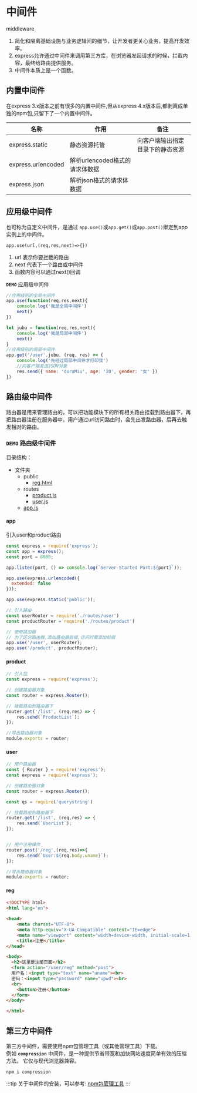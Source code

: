 # 中间件 
middleware  
1. 简化和隔离基础设施与业务逻辑间的细节，让开发者更关心业务，提高开发效率。
2. express允许通过中间件来调用第三方库，在浏览器发起请求的时候，拦截内容，最终给路由提供服务。
3. 中间件本质上是一个函数。

## 内置中间件
在express 3.x版本之前有很多的内置中间件,但从express 4.x版本后,都剥离成单独的npm包,只留下了一个内置中间件。

| 名称               | 作用                           | 备注                             |
| ------------------ | ------------------------------ | -------------------------------- |
| express.static     | 静态资源托管                   | 向客户端输出指定目录下的静态资源 |
| express.urlencoded | 解析urlencoded格式的请求体数据 |                                  |
| express.json       | 解析json格式的请求体数据       |                                  |

## 应用级中间件
也可称为自定义中间件，是通过 `app.use()`或`app.get()`或`app.post()`绑定到app实例上的中间件。
```js:no-line-numbers
app.use(url,(req,res,next)=>{})
```
1. url 表示你要拦截的路由  
2. next 代表下一个路由或中间件  
3. 函数内容可以通过next()回调  

**`DEMO`** 应用级中间件
```js
//应用级别的全局中间件
app.use(function(req,res,next){
	console.log('我是全局中间件')
	next()
})

let jubu = function(req,res,next){
	console.log('我是局部中间件')
	next()
}
//应用级别的局部中间件
app.get('/user',jubu, (req, res) => {
	console.log('先经过局部中间件才打印我')
    //向客户端发送JSON对象
    res.send({ name: 'doraMiu', age: '20', gender: '女' })
})
```

## 路由级中间件
路由器是用来管理路由的，可以把功能模块下的所有相关路由挂载到路由器下，再把路由器注册在服务器中。用户通过url访问路由时，会先出发路由器，后再去触发相对的路由。

### **`DEMO`** **路由级中间件**  

目录结构：
- 文件夹
  - public
    - [reg.html](#reg)
  - routes
    - [product.js](#product)
    - [user.js](#user)
  - [app.js](#app)

#### app
引入user和product路由
```js
const express = require('express');
const app = express();
const port = 8080;

app.listen(port, () => console.log(`Server Started Port:${port}`));

app.use(express.urlencoded({
  extended: false
}));

app.use(express.static('public'));

// 引入路由
const userRouter = require('./routes/user')
const productRouter = require('./routes/product')

// 使用路由器
// 为了区分路由器,添加路由器前缀,访问时需添加前缀
app.use('/user', userRouter);
app.use('/product', productRouter);
```

#### product
```js
// 引入包
const express = require('express');

// 创建路由器对象
const router = express.Router();

// 挂载路由到路由器下
router.get('/list', (req,res) => {
    res.send(`ProductList`);
});

//导出路由器对象
module.exports = router;
```
#### user
```js
// 用户路由器
const { Router } = require('express');
const express = require('express');

// 创建路由器对象
const router = express.Router();

const qs = require('querystring')

// 挂载路由到路由器下
router.get('/list', (req,res) => {
    res.send(`UserList`);
});


// 用户注册操作
router.post('/reg',(req,res)=>{
    res.send(`User:${req.body.uname}`);
});

//导出路由器对象
module.exports = router;
```

#### reg 
```html
<!DOCTYPE html>
<html lang="en">

<head>
    <meta charset="UTF-8">
    <meta http-equiv="X-UA-Compatible" content="IE=edge">
    <meta name="viewport" content="width=device-width, initial-scale=1.0">
    <title>注册</title>
</head>

<body>
  <h2>这里是注册页面</h2>
  <form action="/user/reg" method="post">
  用户名：<input type="text" name="uname"><br>
  密码：<input type="password" name="upwd"><br>
  <br>
    <button>注册</button>
  </form>
</body>

</html>
```

## 第三方中间件
第三方中间件，需要使用npm包管理工具（或其他管理工具）下载。  
例如 **`compression`** 中间件，是一种提供节省带宽和加快网站速度简单有效的压缩方法。 它仅与现代浏览器兼容。
```js:no-line-numbers
npm i compression
```
:::tip
关于中间件的安装，可以参考:
[npm包管理工具](包管理工具.md)
:::
